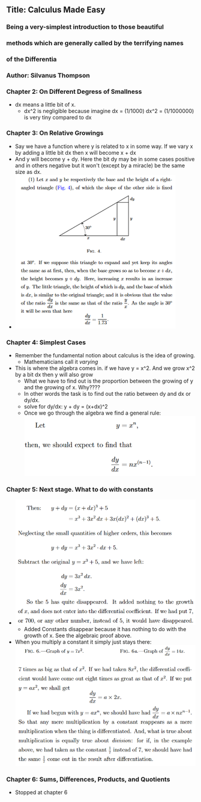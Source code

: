 ## Title: Calculus Made Easy
### Being a very-simplest introduction to those beautiful
### methods which are generally called by the terrifying names
### of the Differentia
### Author: Silvanus Thompson
### Chapter 2: On Different Degress of Smallness
- dx means a little bit of x.
  - dx^2 is negligible because imagine dx = (1/1000) dx^2 = (1/1000000) is very tiny compared to dx
### Chapter 3: On Relative Growings
- Say we have a function where y is related to x in some way. If we vary x by adding a little bit dx then x will become x + dx
- And y will become y + dy. Here the bit dy may be in some cases positive and in others negative but it won't (except by a miracle) be the same size as dx.
- ![alt text](image.png)
### Chapter 4: Simplest Cases
- Remember the fundamental notion about calculus is the idea of growing.
  - Mathematicians call it *varying*
- This is where the algebra comes in. if we have y = x^2. And we grow x^2 by a bit dx then y will also grow
  - What we have to find out is the proportion between the growing of y and the growing of x. Why????
  - In other words the task is to find out the ratio between dy and dx or dy/dx.
  - solve for dy/dx: y + dy = (x+dx)^2
  - Once we go through the algebra we find a general rule: ![alt text](image-1.png)
### Chapter 5: Next stage. What to do with constants
- ![alt text](image-2.png)
  - Added Constants disappear because it has nothing to do with the growth of x. See the algebraic proof above.
- When you multiply a constant it simply just stays there: ![alt text](image-3.png)
### Chapter 6: Sums, Differences, Products, and Quotients
- Stopped at chapter 6